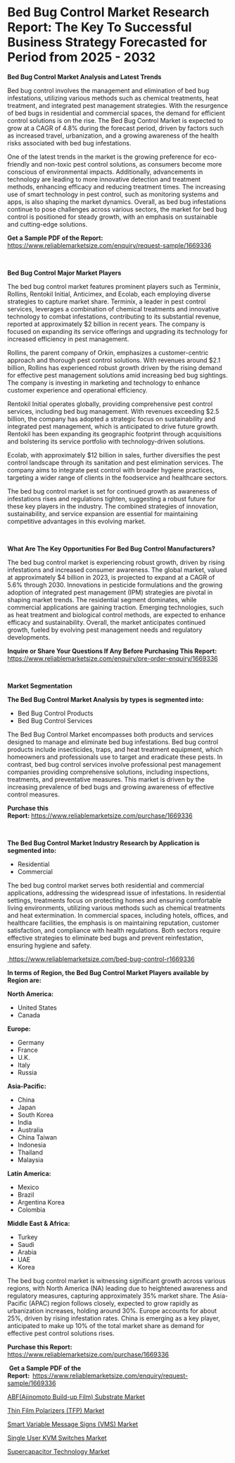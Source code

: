 <p><h1>Bed Bug Control Market Research Report: The Key To Successful Business Strategy Forecasted for Period from 2025 - 2032</h1></p><p><strong>Bed Bug Control Market Analysis and Latest Trends</strong></p>
<p><p>Bed bug control involves the management and elimination of bed bug infestations, utilizing various methods such as chemical treatments, heat treatment, and integrated pest management strategies. With the resurgence of bed bugs in residential and commercial spaces, the demand for efficient control solutions is on the rise. The Bed Bug Control Market is expected to grow at a CAGR of 4.8% during the forecast period, driven by factors such as increased travel, urbanization, and a growing awareness of the health risks associated with bed bug infestations.</p><p>One of the latest trends in the market is the growing preference for eco-friendly and non-toxic pest control solutions, as consumers become more conscious of environmental impacts. Additionally, advancements in technology are leading to more innovative detection and treatment methods, enhancing efficacy and reducing treatment times. The increasing use of smart technology in pest control, such as monitoring systems and apps, is also shaping the market dynamics. Overall, as bed bug infestations continue to pose challenges across various sectors, the market for bed bug control is positioned for steady growth, with an emphasis on sustainable and cutting-edge solutions.</p></p>
<p><strong>Get a Sample PDF of the Report:&nbsp;</strong> <a href="https://www.reliablemarketsize.com/enquiry/request-sample/1669336?utm_campaign=3072&utm_medium=2&utm_source=Github&utm_content=ia&utm_term=10032025&utm_id=bed-bug-control">https://www.reliablemarketsize.com/enquiry/request-sample/1669336</a></p>
<p>&nbsp;</p>
<p><strong>Bed Bug Control Major Market Players</strong></p>
<p><p>The bed bug control market features prominent players such as Terminix, Rollins, Rentokil Initial, Anticimex, and Ecolab, each employing diverse strategies to capture market share. Terminix, a leader in pest control services, leverages a combination of chemical treatments and innovative technology to combat infestations, contributing to its substantial revenue, reported at approximately $2 billion in recent years. The company is focused on expanding its service offerings and upgrading its technology for increased efficiency in pest management.</p><p>Rollins, the parent company of Orkin, emphasizes a customer-centric approach and thorough pest control solutions. With revenues around $2.1 billion, Rollins has experienced robust growth driven by the rising demand for effective pest management solutions amid increasing bed bug sightings. The company is investing in marketing and technology to enhance customer experience and operational efficiency.</p><p>Rentokil Initial operates globally, providing comprehensive pest control services, including bed bug management. With revenues exceeding $2.5 billion, the company has adopted a strategic focus on sustainability and integrated pest management, which is anticipated to drive future growth. Rentokil has been expanding its geographic footprint through acquisitions and bolstering its service portfolio with technology-driven solutions.</p><p>Ecolab, with approximately $12 billion in sales, further diversifies the pest control landscape through its sanitation and pest elimination services. The company aims to integrate pest control with broader hygiene practices, targeting a wider range of clients in the foodservice and healthcare sectors.</p><p>The bed bug control market is set for continued growth as awareness of infestations rises and regulations tighten, suggesting a robust future for these key players in the industry. The combined strategies of innovation, sustainability, and service expansion are essential for maintaining competitive advantages in this evolving market.</p></p>
<p>&nbsp;</p>
<p><strong>What Are The Key Opportunities For Bed Bug Control Manufacturers?</strong></p>
<p><p>The bed bug control market is experiencing robust growth, driven by rising infestations and increased consumer awareness. The global market, valued at approximately $4 billion in 2023, is projected to expand at a CAGR of 5.6% through 2030. Innovations in pesticide formulations and the growing adoption of integrated pest management (IPM) strategies are pivotal in shaping market trends. The residential segment dominates, while commercial applications are gaining traction. Emerging technologies, such as heat treatment and biological control methods, are expected to enhance efficacy and sustainability. Overall, the market anticipates continued growth, fueled by evolving pest management needs and regulatory developments.</p></p>
<p><strong>Inquire or Share Your Questions If Any Before Purchasing This Report:</strong> <a href="https://www.reliablemarketsize.com/enquiry/pre-order-enquiry/1669336?utm_campaign=3072&utm_medium=2&utm_source=Github&utm_content=ia&utm_term=10032025&utm_id=bed-bug-control">https://www.reliablemarketsize.com/enquiry/pre-order-enquiry/1669336</a></p>
<p>&nbsp;</p>
<p><strong>Market Segmentation</strong></p>
<p><strong>The Bed Bug Control Market Analysis by types is segmented into:</strong></p>
<p><ul><li>Bed Bug Control Products</li><li>Bed Bug Control Services</li></ul></p>
<p><p>The Bed Bug Control Market encompasses both products and services designed to manage and eliminate bed bug infestations. Bed bug control products include insecticides, traps, and heat treatment equipment, which homeowners and professionals use to target and eradicate these pests. In contrast, bed bug control services involve professional pest management companies providing comprehensive solutions, including inspections, treatments, and preventative measures. This market is driven by the increasing prevalence of bed bugs and growing awareness of effective control measures.</p></p>
<p><strong>Purchase this Report:&nbsp;</strong><a href="https://www.reliablemarketsize.com/purchase/1669336?utm_campaign=3072&utm_medium=2&utm_source=Github&utm_content=ia&utm_term=10032025&utm_id=bed-bug-control">https://www.reliablemarketsize.com/purchase/1669336</a></p>
<p>&nbsp;</p>
<p><strong>The Bed Bug Control Market Industry Research by Application is segmented into:</strong></p>
<p><ul><li>Residential</li><li>Commercial</li></ul></p>
<p><p>The bed bug control market serves both residential and commercial applications, addressing the widespread issue of infestations. In residential settings, treatments focus on protecting homes and ensuring comfortable living environments, utilizing various methods such as chemical treatments and heat extermination. In commercial spaces, including hotels, offices, and healthcare facilities, the emphasis is on maintaining reputation, customer satisfaction, and compliance with health regulations. Both sectors require effective strategies to eliminate bed bugs and prevent reinfestation, ensuring hygiene and safety.</p></p>
<p><a href="https://www.reliablemarketsize.com/bed-bug-control-r1669336?utm_campaign=3072&utm_medium=2&utm_source=Github&utm_content=ia&utm_term=10032025&utm_id=bed-bug-control">&nbsp;https://www.reliablemarketsize.com/bed-bug-control-r1669336</a></p>
<p><strong>In terms of Region, the Bed Bug Control Market Players available by Region are:</strong></p>
<p>
    <p> <strong> North America: </strong>
        <ul>
            <li>United States</li>
            <li>Canada</li>
        </ul>
        </p> 
    <p> <strong> Europe: </strong>
        <ul>
            <li>Germany</li>
            <li>France</li>
            <li>U.K.</li>
            <li>Italy</li>
            <li>Russia</li>
        </ul>
        </p> 
    <p> <strong> Asia-Pacific: </strong>
        <ul>
            <li>China</li>
            <li>Japan</li>
            <li>South Korea</li>
            <li>India</li>
            <li>Australia</li>
            <li>China Taiwan</li>
            <li>Indonesia</li>
            <li>Thailand</li>
            <li>Malaysia</li>
        </ul>
        </p> 
    <p> <strong> Latin America: </strong>
        <ul>
            <li>Mexico</li>
            <li>Brazil</li>
            <li>Argentina Korea</li>
            <li>Colombia</li>
        </ul>
        </p> 
    <p> <strong> Middle East & Africa: </strong>
        <ul>
            <li>Turkey</li>
            <li>Saudi</li>
            <li>Arabia</li>
            <li>UAE</li>
            <li>Korea</li>
        </ul>
    </p>
    </p>
<p><p>The bed bug control market is witnessing significant growth across various regions, with North America (NA) leading due to heightened awareness and regulatory measures, capturing approximately 35% market share. The Asia-Pacific (APAC) region follows closely, expected to grow rapidly as urbanization increases, holding around 30%. Europe accounts for about 25%, driven by rising infestation rates. China is emerging as a key player, anticipated to make up 10% of the total market share as demand for effective pest control solutions rises.</p></p>
<p><strong>Purchase this Report: </strong><a href="https://www.reliablemarketsize.com/purchase/1669336?utm_campaign=3072&utm_medium=2&utm_source=Github&utm_content=ia&utm_term=10032025&utm_id=bed-bug-control">https://www.reliablemarketsize.com/purchase/1669336</a></p>
<p>&nbsp;<strong>Get a Sample PDF of the Report:&nbsp;&nbsp;</strong><a href="https://www.reliablemarketsize.com/enquiry/request-sample/1669336?utm_campaign=3072&utm_medium=2&utm_source=Github&utm_content=ia&utm_term=10032025&utm_id=bed-bug-control">https://www.reliablemarketsize.com/enquiry/request-sample/1669336</a></p>
<p><strong></strong></p>
<p><p><a href="https://www.linkedin.com/pulse/navigating-abfajinomoto-build-up-film-substrate-market-rsgvf?utm_campaign=3072&utm_medium=2&utm_source=Github&utm_content=ia&utm_term=10032025&utm_id=bed-bug-control">ABF(Ajinomoto Build-up Film) Substrate Market</a></p><p><a href="https://www.linkedin.com/pulse/thin-film-polarizers-tfp-market-forecast-2025-2032-qju8f?utm_campaign=3072&utm_medium=2&utm_source=Github&utm_content=ia&utm_term=10032025&utm_id=bed-bug-control">Thin Film Polarizers (TFP) Market</a></p><p><a href="https://www.linkedin.com/pulse/sales-channel-penetration-analysis-smart-variable-message-signs-miiwe?utm_campaign=3072&utm_medium=2&utm_source=Github&utm_content=ia&utm_term=10032025&utm_id=bed-bug-control">Smart Variable Message Signs (VMS) Market</a></p><p><a href="https://www.linkedin.com/pulse/unlock-vital-data-single-user-kvm-switches-market-financial-awcse?utm_campaign=3072&utm_medium=2&utm_source=Github&utm_content=ia&utm_term=10032025&utm_id=bed-bug-control">Single User KVM Switches Market</a></p><p><a href="https://github.com/raffadongraffadong/Market-Research-Report-List-1/blob/main/supercapacitor-technology-market.md?utm_campaign=3072&utm_medium=2&utm_source=Github&utm_content=ia&utm_term=10032025&utm_id=bed-bug-control">Supercapacitor Technology Market</a></p></p>